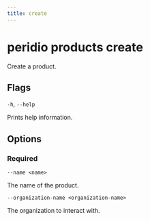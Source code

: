 ```yaml
---
title: create
---
```


# peridio products create

Create a product.

## Flags

`-h`, `--help`

Prints help information.

## Options

### Required

`--name <name>`

The name of the product.

`--organization-name <organization-name>`

The organization to interact with.
